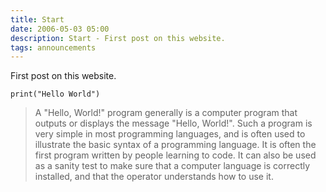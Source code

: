 ```yaml
---
title: Start
date: 2006-05-03 05:00
description: Start - First post on this website.
tags: announcements
---
```


First post on this website.


```
print("Hello World")
```

> A "Hello, World!" program generally is a computer program that outputs or displays the message "Hello, World!". Such a program is very simple in most programming languages, and is often used to illustrate the basic syntax of a programming language. It is often the first program written by people learning to code. It can also be used as a sanity test to make sure that a computer language is correctly installed, and that the operator understands how to use it.
